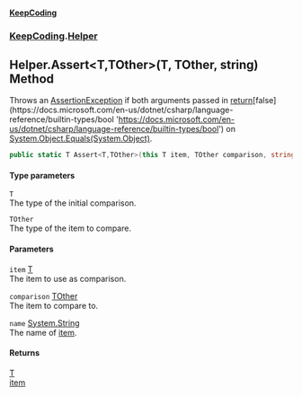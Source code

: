 #### [KeepCoding](index.md 'index')
### [KeepCoding](KeepCoding.md 'KeepCoding').[Helper](Helper.md 'KeepCoding.Helper')
## Helper.Assert&lt;T,TOther&gt;(T, TOther, string) Method
Throws an [AssertionException](AssertionException.md 'KeepCoding.Internal.AssertionException') if both arguments passed in [return](https://docs.microsoft.com/en-us/dotnet/csharp/language-reference/keywords/return 'https://docs.microsoft.com/en-us/dotnet/csharp/language-reference/keywords/return')[false](https://docs.microsoft.com/en-us/dotnet/csharp/language-reference/builtin-types/bool 'https://docs.microsoft.com/en-us/dotnet/csharp/language-reference/builtin-types/bool') on [System.Object.Equals(System.Object)](https://docs.microsoft.com/en-us/dotnet/api/System.Object.Equals#System_Object_Equals_System_Object_ 'System.Object.Equals(System.Object)').  
```csharp
public static T Assert<T,TOther>(this T item, TOther comparison, string name=null);
```
#### Type parameters
<a name='KeepCoding.Helper.Assert.T.TOther.(T.TOther.string).T'></a>
`T`  
The type of the initial comparison.
  
<a name='KeepCoding.Helper.Assert.T.TOther.(T.TOther.string).TOther'></a>
`TOther`  
The type of the item to compare.
  
#### Parameters
<a name='KeepCoding.Helper.Assert.T.TOther.(T.TOther.string).item'></a>
`item` [T](Helper.Assert.gwbMM0xEGVajenvCI3zbNA.md#KeepCoding.Helper.Assert.T.TOther.(T.TOther.string).T 'KeepCoding.Helper.Assert&lt;T,TOther&gt;(T, TOther, string).T')  
The item to use as comparison.
  
<a name='KeepCoding.Helper.Assert.T.TOther.(T.TOther.string).comparison'></a>
`comparison` [TOther](Helper.Assert.gwbMM0xEGVajenvCI3zbNA.md#KeepCoding.Helper.Assert.T.TOther.(T.TOther.string).TOther 'KeepCoding.Helper.Assert&lt;T,TOther&gt;(T, TOther, string).TOther')  
The item to compare to.
  
<a name='KeepCoding.Helper.Assert.T.TOther.(T.TOther.string).name'></a>
`name` [System.String](https://docs.microsoft.com/en-us/dotnet/api/System.String 'System.String')  
The name of [item](Helper.Assert.gwbMM0xEGVajenvCI3zbNA.md#KeepCoding.Helper.Assert.T.TOther.(T.TOther.string).item 'KeepCoding.Helper.Assert&lt;T,TOther&gt;(T, TOther, string).item').
  
#### Returns
[T](Helper.Assert.gwbMM0xEGVajenvCI3zbNA.md#KeepCoding.Helper.Assert.T.TOther.(T.TOther.string).T 'KeepCoding.Helper.Assert&lt;T,TOther&gt;(T, TOther, string).T')  
[item](Helper.Assert.gwbMM0xEGVajenvCI3zbNA.md#KeepCoding.Helper.Assert.T.TOther.(T.TOther.string).item 'KeepCoding.Helper.Assert&lt;T,TOther&gt;(T, TOther, string).item')
